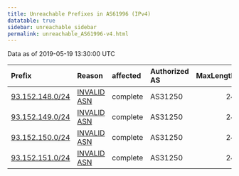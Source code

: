 ```yaml
---
title: Unreachable Prefixes in AS61996 (IPv4)
datatable: true
sidebar: unreachable_sidebar
permalink: unreachable_AS61996-v4.html
---
```


Data as of 2019-05-19 13:30:00 UTC


<div class="datatable-begin"></div>

| Prefix                                                   | Reason                                                                                                 | affected   | Authorized AS   |   MaxLength | Anchor                                         |   unreachable /24s |
|:---------------------------------------------------------|:-------------------------------------------------------------------------------------------------------|:-----------|:----------------|------------:|:-----------------------------------------------|-------------------:|
| [93.152.148.0/24](https://stat.ripe.net/93.152.148.0/24) | [INVALID ASN](https://rpki-validator.ripe.net/announcement-preview?asn=AS61996&prefix=93.152.148.0/24) | complete   | AS31250         |          24 | [RIPE](unreachable_RIPE_NCC_RPKI_Root-v4.html) |                  1 |
| [93.152.149.0/24](https://stat.ripe.net/93.152.149.0/24) | [INVALID ASN](https://rpki-validator.ripe.net/announcement-preview?asn=AS61996&prefix=93.152.149.0/24) | complete   | AS31250         |          24 | [RIPE](unreachable_RIPE_NCC_RPKI_Root-v4.html) |                  1 |
| [93.152.150.0/24](https://stat.ripe.net/93.152.150.0/24) | [INVALID ASN](https://rpki-validator.ripe.net/announcement-preview?asn=AS61996&prefix=93.152.150.0/24) | complete   | AS31250         |          24 | [RIPE](unreachable_RIPE_NCC_RPKI_Root-v4.html) |                  1 |
| [93.152.151.0/24](https://stat.ripe.net/93.152.151.0/24) | [INVALID ASN](https://rpki-validator.ripe.net/announcement-preview?asn=AS61996&prefix=93.152.151.0/24) | complete   | AS31250         |          24 | [RIPE](unreachable_RIPE_NCC_RPKI_Root-v4.html) |                  1 |

<div class="datatable-end"></div>